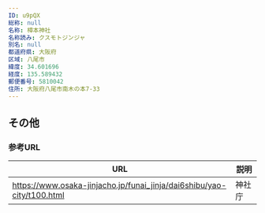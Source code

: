 ```yaml
---
ID: u9pQX
総称: null
名称: 樟本神社
名称読み: クスモトジンジャ
別名: null
都道府県: 大阪府
区域: 八尾市
緯度: 34.601696
経度: 135.589432
郵便番号: 5810042
住所: 大阪府八尾市南木の本7-33
---
```


## その他

### 参考URL

| URL                                                                    | 説明   |
| ---------------------------------------------------------------------- | ------ |
| https://www.osaka-jinjacho.jp/funai_jinja/dai6shibu/yao-city/t100.html | 神社庁 |
